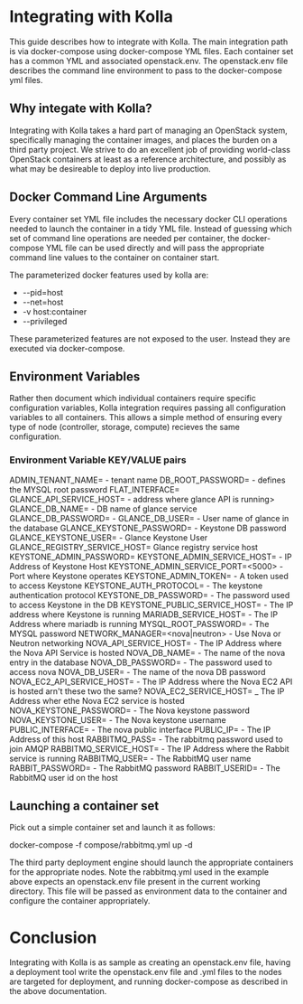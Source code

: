 
# Integrating with Kolla

This guide describes how to integrate with Kolla.  The main integration path is
via docker-compose using docker-compose YML files.  Each container set has a
common YML and associated openstack.env.  The openstack.env file describes the
command line environment to pass to the docker-compose yml files.

## Why integate with Kolla?

Integrating with Kolla takes a hard part of managing an OpenStack system,
specifically managing the container images, and places the burden on a third
party project.  We strive to do an excellent job of providing world-class
OpenStack containers at least as a reference architecture, and possibly as what
may be desireable to deploy into live production.

## Docker Command Line Arguments

Every container set YML file includes the necessary docker CLI operations
needed to launch the container in a tidy YML file.  Instead of guessing which
set of command line operations are needed per container, the docker-compose
YML file can be used directly and will pass the appropriate command line
values to the container on container start.

The parameterized docker features used by kolla are:

* --pid=host
* --net=host
* -v host:container
* --privileged

These parameterized features are not exposed to the user.  Instead they are
executed via docker-compose.

## Environment Variables

Rather then document which individual containers require specific configuration
variables, Kolla integration requires passing all configuration variables to
all containers.  This allows a simple method of ensuring every type of node
(controller, storage, compute) recieves the same configuration.

### Environment Variable KEY/VALUE pairs

ADMIN_TENANT_NAME=<admin> - tenant name
DB_ROOT_PASSWORD=<mysql root password> - defines the MYSQL root password
FLAT_INTERFACE=<nova or neutron networking flat interface device name>
GLANCE_API_SERVICE_HOST=<IP> - address where glance API is running>
GLANCE_DB_NAME=<glance> - DB name of glance service
GLANCE_DB_PASSWORD=<password> - <Glance DB password>
GLANCE_DB_USER=<glance> - User name of glance in the database
GLANCE_KEYSTONE_PASSWORD=<password> - Keystone DB password
GLANCE_KEYSTONE_USER=<keystone> - Glance Keystone User
GLANCE_REGISTRY_SERVICE_HOST=<glance IP> Glance registry service host
KEYSTONE_ADMIN_PASSWORD=<password>
KEYSTONE_ADMIN_SERVICE_HOST=<IP> - IP Address of Keystone Host
KEYSTONE_ADMIN_SERVICE_PORT=<5000> - Port where Keystone operates
KEYSTONE_ADMIN_TOKEN=<keystone-secret> - A token used to access Keystone
KEYSTONE_AUTH_PROTOCOL=<http> - The keystone authentication protocol
KEYSTONE_DB_PASSWORD=<password> - The password used to access Keystone in the DB
KEYSTONE_PUBLIC_SERVICE_HOST=<IP> - The IP address where Keystone is running
MARIADB_SERVICE_HOST=<IP> - The IP Address where mariadb is running
MYSQL_ROOT_PASSWORD=<password> - The MYSQL password
NETWORK_MANAGER=<nova|neutron> - Use Nova or Neutron networking
NOVA_API_SERVICE_HOST=<IP> - The IP Address where the Nova API Service is hosted
NOVA_DB_NAME=<nova> - The name of the nova entry in the database
NOVA_DB_PASSWORD=<password> - The password used to access nova
NOVA_DB_USER=<nova> - The name of the nova DB password
NOVA_EC2_API_SERVICE_HOST=<IP> - The IP Address where the Nova EC2 API is hosted
arn't these two the same?
NOVA_EC2_SERVICE_HOST=<IP> _ The IP Address wher ethe Nova EC2 service is hosted
NOVA_KEYSTONE_PASSWORD=<password> - The Nova keystone password
NOVA_KEYSTONE_USER=<nova> - The Nova keystone username
PUBLIC_INTERFACE=<eth1> - The nova public interface
PUBLIC_IP=<Host IP Address> - The IP Address of this host
RABBITMQ_PASS=<rabbit> - The rabbitmq password used to join AMQP
RABBITMQ_SERVICE_HOST=<IP> - The IP Address where the Rabbit service is running
RABBITMQ_USER=<rabbit> - The RabbitMQ user name
RABBIT_PASSWORD=<password> - The RabbitMQ password
RABBIT_USERID=<rabbit> - The RabbitMQ user id on the host


## Launching a container set

Pick out a simple container set and launch it as follows:

docker-compose -f compose/rabbitmq.yml up -d

The third party deployment engine should launch the appropriate containers for
the appropriate nodes.  Note the rabbitmq.yml used in the example above expects
an openstack.env file present in the current working directory.  This file will
be passed as environment data to the container and configure the container
appropriately.


# Conclusion

Integrating with Kolla is as sample as creating an openstack.env file, having
a deployment tool write the openstack.env file and .yml files to the nodes
are targeted for deployment, and running docker-compose as described in the
above documentation.
